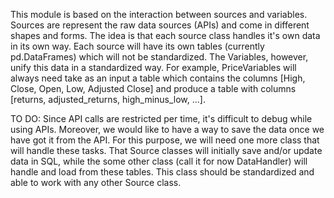 This module is based on the interaction between sources and variables. Sources are represent the raw data sources (APIs) and come in different shapes and forms. The idea is that each source class handles it's own data in its own way. Each source will have its own tables (currently pd.DataFrames) which will not be standardized. 
The Variables, however, unify this data in a standardized way. For example, PriceVariables will always need 
take as an input a table which contains the columns [High, Close, Open, Low, Adjusted Close] and produce a table
with columns [returns, adjusted_returns, high_minus_low, ...]. 

TO DO: Since API calls are restricted per time, it's difficult to debug while using APIs. Moreover, we would like to have a way 
to save the data once we have got it from the API. For this purpose, we will need 
one more class that will handle these tasks. That Source classes will initially save and/or
update data in SQL, while the some other class (call it for now DataHandler) will 
handle and load from these tables. This class should be standardized and able to work
with any other Source class.

